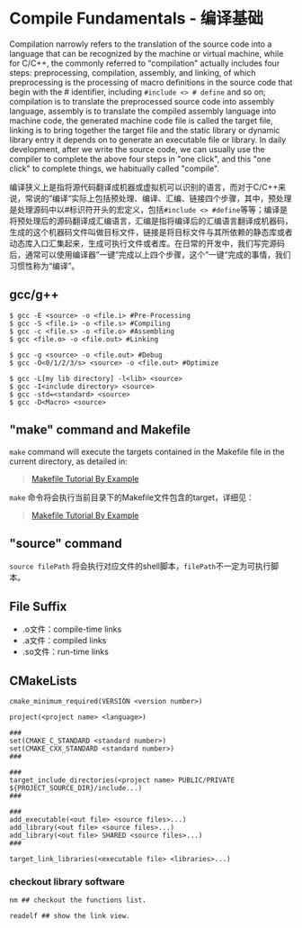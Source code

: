 # Compile Fundamentals - 编译基础

Compilation narrowly refers to the translation of the source code into a language that can be recognized by the machine or virtual machine, while for C/C++, the commonly referred to "compilation" actually includes four steps: preprocessing, compilation, assembly, and linking, of which preprocessing is the processing of macro definitions in the source code that begin with the # identifier, including `#include <> # define` and so on; compilation is to translate the preprocessed source code into assembly language, assembly is to translate the compiled assembly language into machine code, the generated machine code file is called the target file, linking is to bring together the target file and the static library or dynamic library entry it depends on to generate an executable file or library. In daily development, after we write the source code, we can usually use the compiler to complete the above four steps in "one click", and this "one click" to complete things, we habitually called "compile".

编译狭义上是指将源代码翻译成机器或虚拟机可以识别的语言，而对于C/C++来说，常说的”编译“实际上包括预处理、编译、汇编、链接四个步骤，其中，预处理是处理源码中以#标识符开头的宏定义，包括`#include <> #define`等等；编译是将预处理后的源码翻译成汇编语言，汇编是指将编译后的汇编语言翻译成机器码，生成的这个机器码文件叫做目标文件，链接是将目标文件与其所依赖的静态库或者动态库入口汇集起来，生成可执行文件或者库。在日常的开发中，我们写完源码后，通常可以使用编译器”一键”完成以上四个步骤，这个”一键“完成的事情，我们习惯性称为“编译”。

## gcc/g++

```
$ gcc -E <source> -o <file.i> #Pre-Processing
$ gcc -S <file.i> -o <file.s> #Compiling
$ gcc -c <file.s> -o <file.o> #Assembling
$ gcc <file.o> -o <file.out> #Linking

$ gcc -g <source> -o <file.out> #Debug
$ gcc -O<0/1/2/3/s> <source> -o <file.out> #Optimize

$ gcc -L[my lib directory] -l<lib> <source>
$ gcc -I<include directory> <source>
$ gcc -std=<standard> <source>
$ gcc -D<Macro> <source>
```

## "make" command and Makefile

`make` command will execute the targets contained in the Makefile file in the current directory, as detailed in:

> [Makefile Tutorial By Example](https://makefiletutorial.com/)



`make` 命令将会执行当前目录下的Makefile文件包含的target，详细见：

> [Makefile Tutorial By Example](https://makefiletutorial.com/)

## "source" command

`source filePath` 将会执行对应文件的shell脚本，`filePath`不一定为可执行脚本。  

## File Suffix

- .o文件：compile-time links
- .a文件：compiled links
- .so文件：run-time links

## CMakeLists

```
cmake_minimum_required(VERSION <version number>)

project(<project name> <language>)

###
set(CMAKE_C_STANDARD <standard number>)
set(CMAKE_CXX_STANDARD <standard number>)
###

###
target_include_directories(<project name> PUBLIC/PRIVATE ${PROJECT_SOURCE_DIR}/include...)
###

###
add_executable(<out file> <source files>...)
add_library(<out file> <source files>...)
add_library(<out file> SHARED <source files>...)
###

target_link_libraries(<executable file> <libraries>...)
```

### checkout library software
```
nm ## checkout the functions list.

readelf ## show the link view.
```


